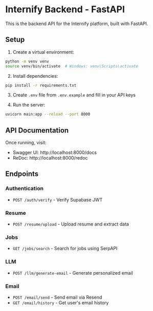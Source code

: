 # Internify Backend - FastAPI

This is the backend API for the Internify platform, built with FastAPI.

## Setup

1. Create a virtual environment:
```bash
python -m venv venv
source venv/bin/activate  # Windows: venv\Scripts\activate
```

2. Install dependencies:
```bash
pip install -r requirements.txt
```

3. Create `.env` file from `.env.example` and fill in your API keys

4. Run the server:
```bash
uvicorn main:app --reload --port 8000
```

## API Documentation

Once running, visit:
- Swagger UI: http://localhost:8000/docs
- ReDoc: http://localhost:8000/redoc

## Endpoints

### Authentication
- `POST /auth/verify` - Verify Supabase JWT

### Resume
- `POST /resume/upload` - Upload resume and extract data

### Jobs
- `GET /jobs/search` - Search for jobs using SerpAPI

### LLM
- `POST /llm/generate-email` - Generate personalized email

### Email
- `POST /email/send` - Send email via Resend
- `GET /email/history` - Get user's email history
